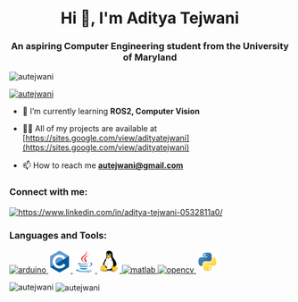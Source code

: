 <h1 align="center">Hi 👋, I'm Aditya Tejwani</h1>
<h3 align="center">An aspiring Computer Engineering student from the University of Maryland</h3>

<p align="left"> <img src="https://komarev.com/ghpvc/?username=autejwani&label=Profile%20views&color=0e75b6&style=flat" alt="autejwani" /> </p>

<p align="left"> <a href="https://github.com/ryo-ma/github-profile-trophy"><img src="https://github-profile-trophy.vercel.app/?username=autejwani" alt="autejwani" /></a> </p>

- 🌱 I’m currently learning **ROS2, Computer Vision**

- 👨‍💻 All of my projects are available at [https://sites.google.com/view/adityatejwani](https://sites.google.com/view/adityatejwani)

- 📫 How to reach me **autejwani@gmail.com**

<h3 align="left">Connect with me:</h3>
<p align="left">
<a href="https://linkedin.com/in/https://www.linkedin.com/in/aditya-tejwani-0532811a0/" target="blank"><img align="center" src="https://raw.githubusercontent.com/rahuldkjain/github-profile-readme-generator/master/src/images/icons/Social/linked-in-alt.svg" alt="https://www.linkedin.com/in/aditya-tejwani-0532811a0/" height="30" width="40" /></a>
</p>

<h3 align="left">Languages and Tools:</h3>
<p align="left"> <a href="https://www.arduino.cc/" target="_blank" rel="noreferrer"> <img src="https://cdn.worldvectorlogo.com/logos/arduino-1.svg" alt="arduino" width="40" height="40"/> </a> <a href="https://www.cprogramming.com/" target="_blank" rel="noreferrer"> <img src="https://raw.githubusercontent.com/devicons/devicon/master/icons/c/c-original.svg" alt="c" width="40" height="40"/> </a> <a href="https://www.java.com" target="_blank" rel="noreferrer"> <img src="https://raw.githubusercontent.com/devicons/devicon/master/icons/java/java-original.svg" alt="java" width="40" height="40"/> </a> <a href="https://www.linux.org/" target="_blank" rel="noreferrer"> <img src="https://raw.githubusercontent.com/devicons/devicon/master/icons/linux/linux-original.svg" alt="linux" width="40" height="40"/> </a> <a href="https://www.mathworks.com/" target="_blank" rel="noreferrer"> <img src="https://upload.wikimedia.org/wikipedia/commons/2/21/Matlab_Logo.png" alt="matlab" width="40" height="40"/> </a> <a href="https://opencv.org/" target="_blank" rel="noreferrer"> <img src="https://www.vectorlogo.zone/logos/opencv/opencv-icon.svg" alt="opencv" width="40" height="40"/> </a> <a href="https://www.python.org" target="_blank" rel="noreferrer"> <img src="https://raw.githubusercontent.com/devicons/devicon/master/icons/python/python-original.svg" alt="python" width="40" height="40"/> </a> </p>

<p><img align="left" src="https://github-readme-stats.vercel.app/api/top-langs?username=autejwani&show_icons=true&locale=en&layout=compact" alt="autejwani" /></p>

<p>&nbsp;<img align="center" src="https://github-readme-stats.vercel.app/api?username=autejwani&show_icons=true&locale=en" alt="autejwani" /></p>
